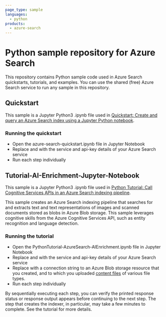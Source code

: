 ```yaml
---
page_type: sample
languages:
  - python
products:
  - azure-search
---
```

# Python sample repository for Azure Search

This repository contains Python sample code used in Azure Search quickstarts, tutorials, and examples. You can use the shared (free) Azure Search service to run any sample in this repository.

## Quickstart

This sample is a Jupyter Python3 .ipynb file used in [Quickstart: Create and query an Azure Search index using a Jupyter Python notebook](https://docs.microsoft.com/azure/search/search-get-started-python). 

### Running the quickstart
+ Open the azure-search-quickstart.ipynb file in Jupyter Notebook
+ Replace <YOUR-SERVICE-NAME> and <YOUR-ADMIN-API-KEY> with the service and api-key details of your Azure Search service
+ Run each step individually

## Tutorial-AI-Enrichment-Jupyter-Notebook

This sample is a Jupyter Python3 .ipynb file used in [Python Tutorial: Call Cognitive Services APIs in an Azure Search indexing pipeline](https://docs.microsoft.com/azure/search/cognitive-search-tutorial-blob-python). 

This sample creates an Azure Search indexing pipeline that searches for and extracts text and text representations of images and scanned documents stored as blobs in Azure Blob storage. This sample leverages cognitive skills from the Azure Cognitive Services API, such as entity recognition and language detection.

### Running the tutorial
+ Open the PythonTutorial-AzureSearch-AIEnrichment.ipynb file in Jupyter Notebook
+ Replace <YOUR-SERVICE-NAME> and <YOUR-ADMIN-API-KEY> with the service and api-key details of your Azure Search service
+ Replace <YOUR-BLOB-RESOURCE-CONNECTION-STRING> with a connection string to an Azure Blob storage resource that you created, and to which you uploaded [content files](https://github.com/Azure-Samples/azure-search-sample-data/tree/master/mixedContent) of various file types.
+ Run each step individually

By sequentially executing each step, you can verify the printed response status or response output appears before continuing to the next step. The step that creates the indexer, in particular, may take a few minutes to complete. See the tutorial for more details.



